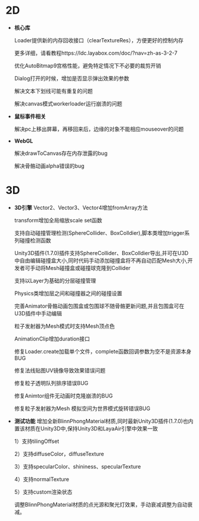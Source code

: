 # 2D

- **核心库**

  Loader提供新的内存回收接口（clearTextureRes），方便更好的控制内存

  更多详细，请看教程https://ldc.layabox.com/doc/?nav=zh-as-3-2-7

  优化AutoBitmap9宫格性能，避免特定情况下不必要的裁剪开销

  Dialog打开的时候，增加是否显示弹出效果的参数

  解决文本下划线可能有重复的问题

  解决canvas模式workerloader运行崩溃的问题



- **鼠标事件相关**

  解决pc上移出屏幕，再移回来后，边缘的对象不能相应mouseover的问题

- **WebGL**


    解决drawToCanvas存在内存泄露的bug

    解决骨骼动画alpha错误的bug

# 3D

- **3D引擎**
  Vector2、Vector3、Vector4增加fromArray方法

  transform增加全局缩放scale set函数

  支持自动碰撞管理检测(SphereCollider、BoxColldier),脚本类增加trigger系列碰撞检测函数

  Unity3D插件(1.7.0)插件支持SphereCollider、BoxColldier导出,并可在U3D中自由编辑碰撞盒大小,同时代码手动添加碰撞盒将不再自动匹配Mesh大小,开发者可手动将Mesh碰撞盒或碰撞球克隆到Collider

  支持以Layer为基础的分层碰撞管理

  Physics类增加层之间和碰撞器之间的碰撞设置

  完善Animator骨骼动画包围盒或包围球不随骨骼更新问题,并且包围盒可在U3D插件中手动编辑

  粒子发射器为Mesh模式时支持Mesh顶点色

  AnimationClip增加duration接口

  修复Loader.create加载单个文件，complete函数回调参数为空不是资源本身BUG

  修复法线贴图UV镜像导致效果错误问题

  修复粒子透明队列排序错误BUG

  修复Animtor组件无动画时克隆崩溃的BUG

  修复粒子发射器为Mesh 模拟空间为世界模式旋转错误BUG

- **测试功能**
  增加全新BlinnPhongMaterial材质,同时最新Unity3D插件(1.7.0)也内置该材质在Unity3D中,保持Unity3D和LayaAir引擎中效果一致

   1）支持tilingOffset

   2）支持diffuseColor，diffuseTexture

   3）支持specularColor、shininess、specularTexture

   4）支持normalTexture

   5）支持custom渲染状态

   调整BlinnPhongMaterial材质的点光源和聚光灯效果，手动衰减调整为自动衰减。



